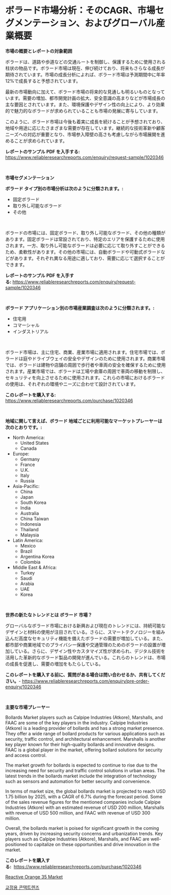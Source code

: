 <p><h1>ボラード市場分析：そのCAGR、市場セグメンテーション、およびグローバル産業概要</h1></p><p><strong>市場の概要とレポートの対象範囲</strong></p>
<p><p>ボラードは、道路や歩道などの交通ルートを制御し、保護するために使用される柱状の物品です。ボラード市場は現在、伸び続けており、将来もさらなる成長が期待されています。市場の成長分析によれば、ボラード市場は予測期間中に年率12%で成長すると予想されています。</p><p>最新の市場動向に加えて、ボラード市場の将来的な見通しも明るいものとなっています。需要の増加、都市開発計画の拡大、安全意識の高まりなどが市場成長の主な要因とされています。また、環境保護やデザイン性の向上により、より効果的で魅力的なボラードが求められていることも市場の発展に寄与しています。</p><p>このように、ボラード市場は今後も着実に成長を続けることが予想されており、地域や用途に応じたさまざまな需要が存在しています。継続的な技術革新や顧客ニーズへの対応が重要となり、市場参入障壁の高さも考慮しながら市場展開を進めることが求められています。</p></p>
<p><strong>レポートのサンプル PDF を入手する:</strong> <a href="https://www.reliableresearchreports.com/enquiry/request-sample/1020346">https://www.reliableresearchreports.com/enquiry/request-sample/1020346</a></p>
<p>&nbsp;</p>
<p><strong>市場セグメンテーション</strong></p>
<p><strong>ボラード タイプ別の市場分析は次のように分類されます。:</strong></p>
<p><ul><li>固定ボラード</li><li>取り外し可能なボラード</li><li>その他</li></ul></p>
<p>&nbsp;</p>
<p><p>ボラードの市場には、固定ボラード、取り外し可能なボラード、その他の種類があります。固定ボラードは常設されており、特定のエリアを保護するために使用されます。一方、取り外し可能なボラードは必要に応じて取り外すことができるため、柔軟性があります。その他の市場には、自動ボラードや可動式ボラードなどがあります。それぞれ異なる用途に適しており、需要に応じて選択することができます。</p></p>
<p><strong>レポートのサンプル PDF を入手する:</strong>&nbsp;<a href="https://www.reliableresearchreports.com/enquiry/request-sample/1020346">https://www.reliableresearchreports.com/enquiry/request-sample/1020346</a></p>
<p>&nbsp;</p>
<p><strong> ボラード アプリケーション別の市場産業調査は次のように分類されます。:</strong></p>
<p><ul><li>住宅用</li><li>コマーシャル</li><li>インダストリアル</li></ul></p>
<p>&nbsp;</p>
<p><p>ボラード市場は、主に住宅、商業、産業市場に適用されます。住宅市場では、ボラードは庭やドライブウェイの安全やデザインのために使用されます。商業市場では、ボラードは建物や店舗の周囲で歩行者や車両の安全を確保するために使用されます。産業市場では、ボラードは工場や倉庫の周囲で車両の移動を制限し、セキュリティを向上させるために使用されます。これらの市場におけるボラードの使用は、それぞれの環境やニーズに合わせて設計されています。</p></p>
<p><strong>このレポートを購入する:</strong>&nbsp; <a href="https://www.reliableresearchreports.com/purchase/1020346">https://www.reliableresearchreports.com/purchase/1020346</a></p>
<p>&nbsp;</p>
<p><strong>地域に関して言えば、ボラード 地域ごとに利用可能なマーケットプレーヤーは次のとおりです。:</strong></p>
<p><ul>
    <li>
        North America:
        <ul>
            <li>United States</li>
            <li>Canada</li>
        </ul>
    </li>
    <li>
        Europe:
        <ul>
            <li>Germany</li>
            <li>France</li>
            <li>U.K.</li>
            <li>Italy</li>
            <li>Russia</li>
        </ul>
    </li>
    <li>
        Asia-Pacific:
        <ul>
            <li>China</li>
            <li>Japan</li>
            <li>South Korea</li>
            <li>India</li>
            <li>Australia</li>
            <li>China Taiwan</li>
            <li>Indonesia</li>
            <li>Thailand</li>
            <li>Malaysia</li>
        </ul>
    </li>
    <li>
        Latin America:
        <ul>
            <li>Mexico</li>
            <li>Brazil</li>
            <li>Argentina Korea</li>
            <li>Colombia</li>
        </ul>
    </li>
    <li>
        Middle East & Africa:
        <ul>
            <li>Turkey</li>
            <li>Saudi</li>
            <li>Arabia</li>
            <li>UAE</li>
            <li>Korea</li>
        </ul>
    </li>
    </ul></p>
<p>&nbsp;</p>
<p><strong>世界の新たなトレンドとは ボラード 市場？</strong></p>
<p><p>グローバルなボラード市場における新興および現在のトレンドには、持続可能なデザインと材料の使用が注目されている。さらに、スマートテクノロジーを組み込んだ高度なセキュリティ機能を備えたボラードの需要が増加している。また、都市部や商業地域でのプライバシー保護や交通管理のためのボラードの設置が増加している。さらに、デザイン性やカスタマイズ性が求められ、デジタル技術を活用した革新的なボラード製品の開発が進んでいる。これらのトレンドは、市場の成長を促進し、需要の増加をもたらしている。</p></p>
<p><strong>このレポートを購入する前に、質問がある場合は問い合わせるか、共有してください。</strong>- <a href="https://www.reliableresearchreports.com/enquiry/pre-order-enquiry/1020346">https://www.reliableresearchreports.com/enquiry/pre-order-enquiry/1020346</a></p>
<p>&nbsp;</p>
<p><strong>主要な市場プレーヤー</strong></p>
<p><p>Bollards Market players such as Calpipe Industries (Atkore), Marshalls, and FAAC are some of the key players in the industry. Calpipe Industries (Atkore) is a leading provider of bollards and has a strong market presence. They offer a wide range of bollard products for various applications such as security, traffic control, and architectural enhancement. Marshalls is another key player known for their high-quality bollards and innovative designs. FAAC is a global player in the market, offering bollard solutions for security and access control.</p><p>The market growth for bollards is expected to continue to rise due to the increasing need for security and traffic control solutions in urban areas. The latest trends in the bollards market include the integration of technology such as sensors and automation for better security and convenience.</p><p>In terms of market size, the global bollards market is projected to reach USD 1.75 billion by 2025, with a CAGR of 6.7% during the forecast period. Some of the sales revenue figures for the mentioned companies include Calpipe Industries (Atkore) with an estimated revenue of USD 200 million, Marshalls with revenue of USD 500 million, and FAAC with revenue of USD 300 million.</p><p>Overall, the bollards market is poised for significant growth in the coming years, driven by increasing security concerns and urbanization trends. Key players such as Calpipe Industries (Atkore), Marshalls, and FAAC are well-positioned to capitalize on these opportunities and drive innovation in the market.</p></p>
<p><strong>このレポートを購入する:</strong>&nbsp;&nbsp;<a href="https://www.reliableresearchreports.com/purchase/1020346">https://www.reliableresearchreports.com/purchase/1020346</a></p>
<p><p><a href="https://cute-banjo-8ca.notion.site/Reactive-Orange-35-Market-with-the-goal-of-estimating-the-market-size-and-future-growth-potential-of-c820d501521b4b54bef0931b2aac7ea0">Reactive Orange 35 Market</a></p><p><a href="https://medium.com/@cheddar67856/%EA%B5%90%EC%A0%95%EC%9A%A9-%EC%BD%98%ED%83%9D%ED%8A%B8%EB%A0%8C%EC%A6%88-%EC%8B%9C%EC%9E%A5-%EA%B7%9C%EB%AA%A8%EB%8A%94-%EC%84%B8%EA%B3%84%EC%A0%81-%EC%82%B0%EC%97%85%EC%97%90%EC%84%9C-%EA%B0%80%EC%9E%A5-%EC%A2%8B%EC%9D%80-%EB%A7%88%EC%BC%80%ED%8C%85-%EC%B1%84%EB%84%90%EC%9D%84-%EB%B3%B4%EC%97%AC%EC%A4%8D%EB%8B%88%EB%8B%A4-cc6105d2697e">교정용 콘택트렌즈</a></p></p>